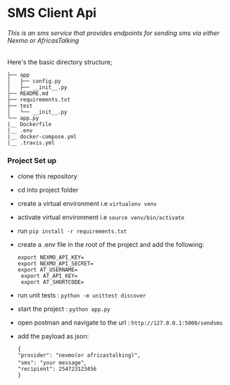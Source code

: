 # SMS Client Api

###### This is an sms service that provides endpoints for sending sms via either Nexmo or AfricasTalking

Here's the basic directory structure;
```
├── app
│   ├── config.py
│   ├── __init__.py
├── README.md
├── requirements.txt
├── test
│   └── __init__.py
└── app.py
|__ Dockerfile
|__ .env
|__ docker-compose.yml
|__ .travis.yml

```

### Project Set up
- clone this repository
- cd into project folder
- create a virtual environment i.e `virtualenv venv`
- activate virtual environment i.e `source venv/bin/activate`
- run `pip install -r requirements.txt`
- create a .env file in the root of the project and add the following:
   
   `export NEXMO_API_KEY=`  
    `export NEXMO_API_SECRET=`  
    `export AT_USERNAME=`   
    ` export AT_API_KEY=`   
    ` export AT_SHORTCODE=` 
- run unit tests : `python -m unittest discover`
- start the project : `python app.py`
- open postman and navigate to the url : `http://127.0.0.1:5000/sendsms`
- add the payload as json: 

     `{`              
            `"provider": "nexmo(or africastalking)",`           
            `"sms": "your message"`,    
            `"recipient": 254723123456`        
      `}`   



